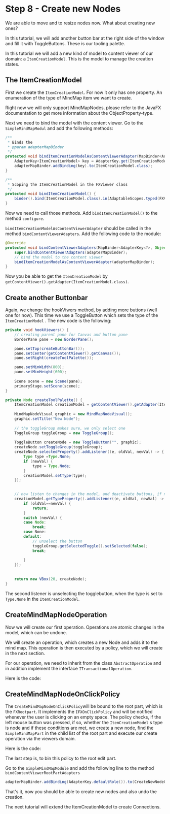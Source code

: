 # Step 8 - Create new Nodes

We are able to move and to resize nodes now. What about creating new ones?

In this tutorial, we will add another button bar at the right side of the window and fill it with ToggleButtons. These is our tooling palette.

In this tutorial we will add a new kind of model to content viewer of our domain: a `ItemCreationModel`. This is the model to manage the creation states.

## The ItemCreationModel

First we create the `ItemCreationModel`. For now it only has one property. An enumeration of the type of MindMap item we want to create.

Right now we will only support MindMapNodes. please refer to the JavaFX documentation to get more information about the ObjectProperty-type.

<script src="http://gist-it.appspot.com/http://github.com/hannesN/gef-mindmap-tutorial/blob/step8_create_nodes/com.itemis.gef.tutorial.mindmap/src/com/itemis/gef/tutorial/mindmap/models/ItemCreationModel.java"></script> 

Next we need to bind the model with the content viewer. Go to the `SimpleMindMapModul` and add the following methods:

```java
/**
 * Binds the 
 * @param adapterMapBinder
 */
protected void bindItemCreationModelAsContentViewerAdapter(MapBinder<AdapterKey<?>, Object> adapterMapBinder) {
	AdapterKey<ItemCreationModel> key = AdapterKey.get(ItemCreationModel.class);
	adapterMapBinder.addBinding(key).to(ItemCreationModel.class);
}

/**
 * Scoping the ItemCreationModel in the FXViewer class
 */
protected void bindItemCreationModel() {
	binder().bind(ItemCreationModel.class).in(AdaptableScopes.typed(FXViewer.class));
}
```
	
Now we need to call those methods. Add `bindItemCreationModel()` to the method `configure`.

`bindItemCreationModelAsContentViewerAdapter` should be called in the method `bindContentViewerAdapters`.
Add the following code to the module:

```java
@Override
protected void bindContentViewerAdapters(MapBinder<AdapterKey<?>, Object> adapterMapBinder) {
	super.bindContentViewerAdapters(adapterMapBinder);
	// bind the model to the content viewer
	bindItemCreationModelAsContentViewerAdapter(adapterMapBinder);
}
```
	
Now you be able to get the `ItemCreationModel`  by `getContentViewer().getAdapter(ItemCreationModel.class)`.

## Create another Buttonbar

Again, we change the hookViwers method, by adding more buttons (well one for now). This time we use a ToggleButton which sets the type of the `ItemCreationModel` .
The new code is the following:

```java
private void hookViewers() {
	// creating parent pane for Canvas and button pane
	BorderPane pane = new BorderPane();

	pane.setTop(createButtonBar());
	pane.setCenter(getContentViewer().getCanvas());
	pane.setRight(createToolPalette());

	pane.setMinWidth(800);
	pane.setMinHeight(600);
	
	Scene scene = new Scene(pane);
	primaryStage.setScene(scene);
}

private Node createToolPalette() {
	ItemCreationModel creationModel = getContentViewer().getAdapter(ItemCreationModel.class);
	
	MindMapNodeVisual graphic = new MindMapNodeVisual();
	graphic.setTitle("New Node");
	
	// the toggleGroup makes sure, we only select one 
	ToggleGroup toggleGroup = new ToggleGroup();
	
	ToggleButton createNode = new ToggleButton("", graphic);
	createNode.setToggleGroup(toggleGroup);
	createNode.selectedProperty().addListener((e, oldVal, newVal) -> {
		Type type =Type.None;
		if (newVal) {
			type = Type.Node;
		}
		creationModel.setType(type);
	});

	
	// now listen to changes in the model, and deactivate buttons, if necessary
	creationModel.getTypeProperty().addListener((e, oldVal, newVal) -> {
		if (oldVal==newVal) {
			return;
		}
		switch (newVal) {
		case Node:
			break;
		case None:
		default:
			// unselect the button
			toggleGroup.getSelectedToggle().setSelected(false);
			break;
		
		}
	});
	
	
	return new VBox(20, createNode);
}
```
	
The second listener is unselecting the togglebutton, when the type is set to `Type.None`  in the `ItemCreationModel`.  

## CreateMindMapNodeOperation

Now we will create our first operation. Operations are atomic changes in the model, which can be undone.

We will create an operation, which creates a new Node and adds it to the mind map. This operation is then executed by a policy, which we will create in the next section.

For our operation, we need to inherit from the class `AbstractOperation` and in addition implement the interface  `ITransactionalOperation`.

Here is the code:

<script src="http://gist-it.appspot.com/http://github.com/hannesN/gef-mindmap-tutorial/blob/step8_create_nodes/com.itemis.gef.tutorial.mindmap/src/com/itemis/gef/tutorial/mindmap/operations/CreateNodeOperation.java"></script> 
	
## CreateMindMapNodeOnClickPolicy

The `CreateMindMapNodeOnClickPolicy`will be bound to the root part, which is the `FXRootpart`. It implements the `IFXOnClickPolicy` and will be
notified whenever the user is clicking on an empty space. The policy checks, if the left mouse button was pressed, if so, whether the `ItemCreationModel` s type is node and if these conditions are met, we create a new node, find the `SimpleMindMapPart` in the child list of the root part and execute our create operation via the viewers domain.

Here is the code: 

<script src="http://gist-it.appspot.com/http://github.com/hannesN/gef-mindmap-tutorial/blob/step8_create_nodes/com.itemis.gef.tutorial.mindmap/src/com/itemis/gef/tutorial/mindmap/policies/CreateNewNodeOnClickPolicy.java"></script> 
	
The last step is, to bin this policy to the root edit part.

Go to the `SimpleMindMapModule` and add the following line to the method `bindContentViewerRootPartAdapters`

```java
adapterMapBinder.addBinding(AdapterKey.defaultRole()).to(CreateNewNodeOnClickPolicy.class);
```
	
That's it, now you should be able to create new nodes and also undo the creation.

The next tutorial will extend the ItemCreationModel to create Connections.
